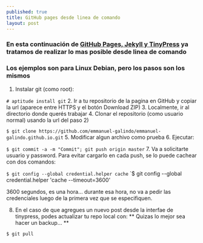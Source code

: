 ```yaml
---
published: true
title: GitHub pages desde linea de comando
layout: post
---
```

### En esta continuación de [GitHub Pages, Jekyll y TinyPress][1] ya tratamos de realizar lo mas posible desde linea de comando

### Los ejemplos son para Linux Debian, pero los pasos son los mismos ###


1. Instalar git (como root): 

`# aptitude install git`
2. Ir a tu repositorio de la pagina en GitHub y copiar la url (aparece entre HTTPS y el botón Download ZIP)
3. Localmente, ir al directorio donde querés trabajar
4. Clonar el repositorio (como usuario normal) usando la url del paso 2)

`$ git clone https://github.com/emmanuel-galindo/emmanuel-galindo.github.io.git`
5. Modificar algun archivo como prueba
6. Ejecutar:

`$ git commit -a -m "Commit"; git push origin master`
7. Va a solicitarte usuario y password. Para evitar cargarlo en cada push, se lo puede cachear con dos comandos:

`$ git config --global credential.helper cache`
`$ git config --global credential.helper 'cache --timeout=3600'

3600 segundos, es una hora... durante esa hora, no va a  pedir las credenciales luego de la primera vez que se especifiquen.

8. En el caso de que agregues un nuevo post desde la interfae de tinypress, podes actualizar tu repo local con:
** Quizas lo mejor sea hacer un backup... **

`$ git pull`

[1]: http://emmanuel-galindo.github.io/2016/04/15/github-pages-jekyll-y-tinypress.html

